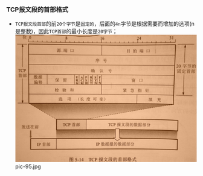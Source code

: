 ### TCP报文段的首部格式
+ `TCP报文段首部`的前`20个字节`是`固定的`，后面的`4n`字节是根据需要而增加的选项(n是整数)，因此`TCP首部`的最小长度是`20字节`；
![image](https://github.com/ningbaoqi/ComputerNetWork/blob/master/gif/pic-95.jpg)   pic-95.jpg
